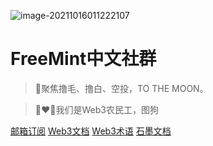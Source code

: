 <!-- _coverpage.md -->

![image-20211016011222107](../images/web3.png)
# FreeMint中文社群 

> 💪聚焦撸毛、撸白、空投，TO THE MOON。

> 👨‍❤️‍👨我们是Web3农民工，图狗

[邮箱订阅](#)
[Web3文档](#)
[Web3术语](#)
[石墨文档](#)
